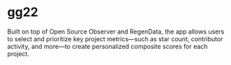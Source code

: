 # gg22
 Built on top of Open Source Observer and RegenData, the app allows users to select and prioritize key project metrics—such as star count, contributor activity, and more—to create personalized composite scores for each project.
